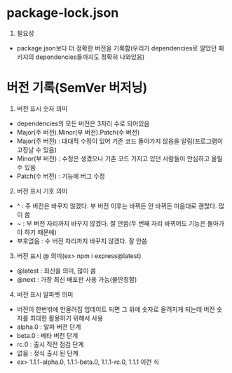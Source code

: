 # package-lock.json
1. 필요성
- package.json보다 더 정확한 버전을 기록함(우리가 dependencies로 깔았던 패키지의 dependencies들까지도 정확히 나와있음)

# 버전 기록(SemVer 버저닝)
1. 버전 표시 숫자 의미
- dependencies의 모든 버전은 3자리 수로 되어있음
- Major(주 버전).Minor(부 버전).Patch(수 버전)
- Major(주 버전) : 대대적 수정이 있어 기존 코드 돌아가지 않음을 알림(프로그램이 고장날 수 있음)
- Minor(부 버전) : 수정은 생겼으나 기존 코드 가지고 있던 사람들이 안심하고 올릴 수 있음
- Patch(수 버전) : 기능에 버그 수정
2. 버전 표시 기호 의미
- ^ : 주 버전은 바꾸지 않겠다. 부 버전 이후는 바뀌든 안 바뀌든 마음대로 괜찮다. 많이 씀
- ~ : 부 버전 자리까지 바꾸지 않겠다. 잘 안씀(두 번째 자리 바뀌어도 기능은 돌아가야 하기 때문에)
- 부호없음 : 수 버전 자리까지 바꾸지 않겠다. 잘 안씀
3. 버전 표시 @ 의미(ex> npm i express@latest)
- @latest : 최신을 의미, 많이 씀 
- @next : 가장 최신 배포판 사용 가능(불안정함)
4. 버전 표시 알파벳 의미
- 버전이 한번밖에 안올려짐 업데이트 되면 그 위에 숫자로 올려지게 되는데 버전 숫자를 최대한 활용하기 위해서 사용
- alpha.0 : 알파 버전 단계
- beta.0 : 베타 버전 단계
- rc.0 : 출시 직전 점검 단계
- 없음 : 정식 출시 된 단계
- ex> 1.1.1-alpha.0, 1.1.1-beta.0, 1.1.1-rc.0, 1.1.1 이런 식
